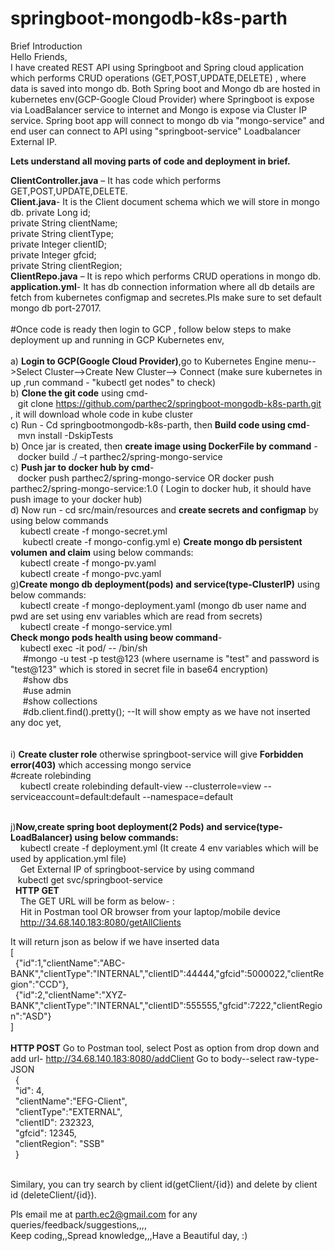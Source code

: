 # springboot-mongodb-k8s-parth
Brief Introduction</br>
Hello Friends,</br>
I have created REST API using Springboot and Spring cloud application which performs CRUD operations (GET,POST,UPDATE,DELETE) , where data is saved into mongo db.
Both Spring boot and Mongo db are hosted in kubernetes env(GCP-Google Cloud Provider) where Springboot is expose via LoadBalancer service to internet and Mongo is expose via Cluster IP service.
Spring boot app will connect to mongo db via "mongo-service" and end user can connect to API using "springboot-service" Loadbalancer External IP.</br>

**Lets understand all moving parts of code and deployment in brief.**</br>

**ClientController.java** – It has code which performs GET,POST,UPDATE,DELETE. </br>
**Client.java**- It is the Client document schema which we will store in mongo db.
private Long id; </br>
private String clientName;</br>
private String clientType;</br>
private Integer clientID;</br>
private Integer gfcid;</br>
private String clientRegion;</br>
**ClientRepo.java** – It is repo which performs CRUD operations in mongo db.</br>
**application.yml**- It has db connection information where all db details are fetch from kubernetes configmap and secretes.Pls make sure to set default mongo db port-27017.</br> </br>
#Once code is ready then login to GCP , follow below steps to make deployment up and running in GCP Kubernetes env,</br></br>
a) **Login to GCP(Google Cloud Provider)**,go to Kubernetes Engine menu-->Select Cluster-->Create New Cluster--> Connect (make sure kubernetes in up ,run command - "kubectl get nodes" to check)</br>
b) **Clone the git code** using cmd-</br>&nbsp;&nbsp; git clone https://github.com/parthec2/springboot-mongodb-k8s-parth.git  , it will download whole code in kube cluster</br>
c) Run - Cd springbootmongodb-k8s-parth, then **Build code using cmd**-</br>&nbsp;&nbsp;  mvn install -DskipTests </br>
b) Once jar is created, then **create image using DockerFile by command** -</br>&nbsp;&nbsp; docker build ./ –t parthec2/spring-mongo-service</br>
c) **Push jar to docker hub by cmd**-</br>&nbsp;&nbsp; docker push parthec2/spring-mongo-service OR docker push parthec2/spring-mongo-service:1.0  ( Login to docker hub, it should have push image to your docker hub)</br>
d) Now run - cd src/main/resources and  **create secrets and configmap** by using below commands
  </br>&nbsp;&nbsp;&nbsp; kubectl create -f mongo-secret.yml
  </br>&nbsp;&nbsp;&nbsp;&nbsp; kubectl create -f mongo-config.yml
e) **Create mongo db persistent volumen and claim** using below commands:
  </br>&nbsp;&nbsp;&nbsp; kubectl create -f mongo-pv.yaml
  </br>&nbsp;&nbsp;&nbsp; kubectl create -f mongo-pvc.yaml
  </br>
g)**Create mongo db deployment(pods) and service(type-ClusterIP)** using below commands:
  </br>&nbsp;&nbsp;&nbsp; kubectl create -f mongo-deployment.yaml (mongo db user name and pwd are set using env variables which are read from secrets)
  </br>&nbsp;&nbsp;&nbsp; kubectl create -f mongo-service.yml
  </br>
  **Check mongo pods health using beow command**- 
  </br>&nbsp;&nbsp;&nbsp; kubectl exec -it pod/<mongo-pod-name> -- /bin/sh 
  </br>&nbsp;&nbsp;&nbsp;&nbsp; #mongo -u test -p test@123  (where username is "test" and password is "test@123" which is stored in secret file in base64 encryption)
  </br>&nbsp;&nbsp;&nbsp;&nbsp; #show dbs
  </br>&nbsp;&nbsp;&nbsp;&nbsp; #use admin
  </br>&nbsp;&nbsp;&nbsp;&nbsp; #show collections
  </br>&nbsp;&nbsp;&nbsp;&nbsp; #db.client.find().pretty(); --It will show empty as we have not inserted any doc yet,
  </br></br>  
i) **Create cluster role** otherwise springboot-service will give **Forbidden error(403)** which accessing mongo service</br>
#create rolebinding 
</br>&nbsp;&nbsp;&nbsp; kubectl create rolebinding default-view --clusterrole=view --serviceaccount=default:default --namespace=default</br></br>

j)**Now,create spring boot deployment(2 Pods) and service(type-LoadBalancer) using below commands:**
  </br>&nbsp;&nbsp;&nbsp; kubectl create -f deployment.yml (It create 4 env variables which will be used by application.yml file)
  </br>&nbsp;&nbsp;&nbsp; Get External IP of springboot-service by using command
  </br>&nbsp;&nbsp;&nbsp;kubectl get svc/springboot-service
  </br>&nbsp;
  **HTTP GET**</br>&nbsp;&nbsp;&nbsp;
  The GET URL will be form as below- :</br>&nbsp;&nbsp;&nbsp;
  Hit  in Postman tool OR browser from your laptop/mobile device</br>&nbsp;&nbsp;&nbsp;
  http://34.68.140.183:8080/getAllClients
  
  It will return json as below if we have inserted data 
  </br>
  [
  </br>&nbsp;
    {"id":1,"clientName":"ABC-BANK","clientType":"INTERNAL","clientID":44444,"gfcid":5000022,"clientRegion":"CCD"},
    </br>&nbsp;
    {"id":2,"clientName":"XYZ-BANK","clientType":"INTERNAL","clientID":555555,"gfcid":7222,"clientRegion":"ASD"} </br>
  ]
  </br>&nbsp;&nbsp;&nbsp;  
 **HTTP POST**
 Go to Postman tool, select Post as option from drop down and add url- http://34.68.140.183:8080/addClient
 Go to body--select raw-type-JSON
</br>&nbsp;
{</br>&nbsp;
    "id": 4,</br>&nbsp;
    "clientName":"EFG-Client",</br>&nbsp;
    "clientType":"EXTERNAL",</br>&nbsp;
    "clientID": 232323,</br>&nbsp;
    "gfcid": 12345,</br>&nbsp;
    "clientRegion": "SSB"</br>&nbsp;
}</br>&nbsp;

Similary, you can try search by client id(getClient/{id}) and delete by client id (deleteClient/{id}).

Pls email me at parth.ec2@gmail.com for any queries/feedback/suggestions,,,,</br>
Keep coding,,Spread knowledge,,,Have a Beautiful day, :)


